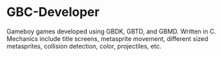# GBC-Developer
Gameboy games developed using GBDK, GBTD, and GBMD. Written in C. Mechanics include title screens, metasprite movement, different sized metasprites, collision detection, color, projectiles, etc.
